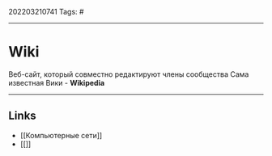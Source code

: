 202203210741
Tags: #

---

# Wiki
Веб-сайт, который совместно редактируют члены сообщества
Сама известная Вики - **Wikipedia**



---
## Links
-  [[Компьютерные сети]]
-  [[]]
